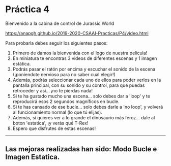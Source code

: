 # Práctica 4

Bienvenido a la cabina de control de Jurassic World

https://anapgh.github.io/2019-2020-CSAAI-Practicas/P4/video.html

Para probarla debes seguir los siguientes pasos:
1. Primero de damos la bienvenida con el logo de nuestra pelicula!
2. En miniatura te encontras 3 videos de diferentes escenas y 1 imagen estática.
3. Podrás pasar el ratón por encima y escuchar el sonido de la escena (¡poniendote nervioso para no saber cual elegir!)
4. Además, podrás seleccionar cada uno de ellos para poder verlos en la pantalla principal, con su sonido y su control, para que puedas retroceder y asi... ¡no te pierdas nada!
5. Si te ha gustado mucho una escena... solo debes dar a 'loop' y te reproducirá esos 2 segundos magníficos en bucle.
6. Si te has cansado de ese bucle... solo debes darle a 'no loop', y volverá al funcionamiento normal (lo que tú elijas).
7. Además, si quieres ver a lo grande el dinosaurio más feroz... dale al boton 'estatica', ¡y verás qué T-Rex!
8. Espero que disfrutes de estas escenas!

-------------------------------------------------------------------------
Las mejoras realizadas han sido: Modo Bucle e Imagen Estatica.
-------------------------------------------------------------------------
